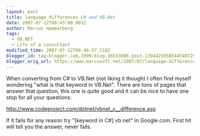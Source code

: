 ```yaml
---
layout: post
title: language differences C# and VB.Net
date: 2007-07-12T06:43:00.001Z
author: Marcus Hammarberg
tags:
  - VB.NET
  - Life of a consultant
modified_time: 2007-07-12T06:46:57.118Z
blogger_id: tag:blogger.com,1999:blog-36533086.post-1394425658544540729
blogger_orig_url: https://www.marcusoft.net/2007/07/language-differences-c-and-vbnet.html
---
```


When converting from C# to VB.Net (not liking it though) I often find
myself wondering "what is that keyword in VB.Net". There are tons of
pages that answer that question, this one is
quite good and it can be nice to have one stop for all your questions:

<http://www.codeproject.com/dotnet/vbnet_c__difference.asp>

If it fails for any reason try "\[keyword in C#\]
vb.net" in Google.com. First hit will tell
you the answer, never fails.
